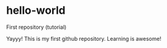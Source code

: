 # hello-world
First repository (tutorial)

Yayyy! This is my first github repository. Learning is awesome!
